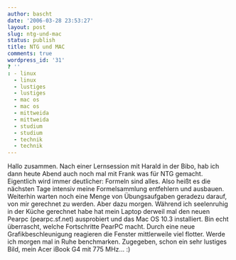 ```yaml
---
author: bascht
date: '2006-03-28 23:53:27'
layout: post
slug: ntg-und-mac
status: publish
title: NTG und MAC
comments: true
wordpress_id: '31'
? ''
: - linux
  - linux
  - lustiges
  - lustiges
  - mac os
  - mac os
  - mittweida
  - mittweida
  - studium
  - studium
  - technik
  - technik
---
```


Hallo zusammen. Nach einer Lernsession mit Harald in der Bibo, hab
ich dann heute Abend auch noch mal mit Frank was für NTG gemacht.
Eigentlich wird immer deutlicher: Formeln sind alles. Also heißt es
die nächsten Tage intensiv meine Formelsammlung entfehlern und
ausbauen. Weiterhin warten noch eine Menge von Übungsaufgaben
geradezu darauf, von mir gerechnet zu werden. Aber dazu morgen.
Während ich seelenruhig in der Küche gerechnet habe hat mein Laptop
derweil mal den neuen Pearpc (pearpc.sf.net) ausprobiert und das
Mac OS 10.3 installiert. Bin echt überrascht, welche Fortschritte
PearPC macht. Durch eine neue Grafikbeschleunigung reagieren die
Fenster mittlerweile viel flotter. Werde ich morgen mal in Ruhe
benchmarken. Zugegeben, schon ein sehr lustiges Bild, mein Acer
iBook G4 mit 775 MHz... :)


